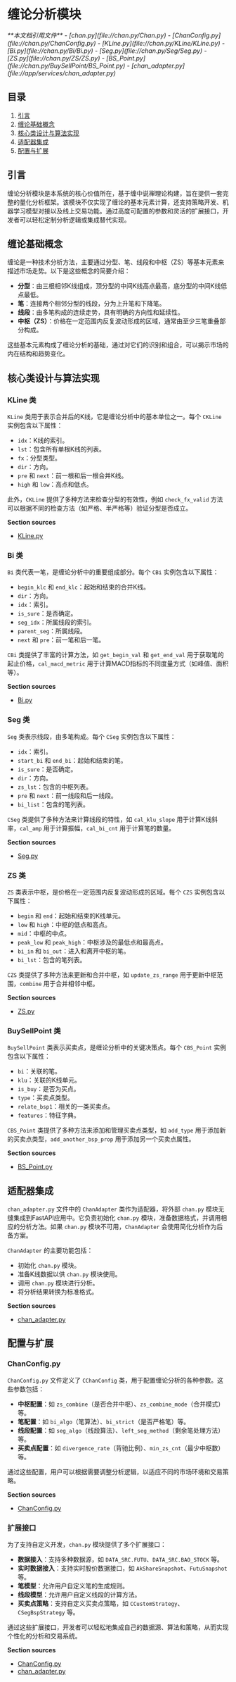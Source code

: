 # 缠论分析模块

<cite>
**本文档引用文件**  
- [chan.py](file://chan.py/Chan.py)
- [ChanConfig.py](file://chan.py/ChanConfig.py)
- [KLine.py](file://chan.py/KLine/KLine.py)
- [Bi.py](file://chan.py/Bi/Bi.py)
- [Seg.py](file://chan.py/Seg/Seg.py)
- [ZS.py](file://chan.py/ZS/ZS.py)
- [BS_Point.py](file://chan.py/BuySellPoint/BS_Point.py)
- [chan_adapter.py](file://app/services/chan_adapter.py)
</cite>

## 目录
1. [引言](#引言)
2. [缠论基础概念](#缠论基础概念)
3. [核心类设计与算法实现](#核心类设计与算法实现)
4. [适配器集成](#适配器集成)
5. [配置与扩展](#配置与扩展)

## 引言
缠论分析模块是本系统的核心价值所在，基于缠中说禅理论构建，旨在提供一套完整的量化分析框架。该模块不仅实现了缠论的基本元素计算，还支持策略开发、机器学习模型对接以及线上交易功能。通过高度可配置的参数和灵活的扩展接口，开发者可以轻松定制分析逻辑或集成替代实现。

## 缠论基础概念
缠论是一种技术分析方法，主要通过分型、笔、线段和中枢（ZS）等基本元素来描述市场走势。以下是这些概念的简要介绍：

- **分型**：由三根相邻K线组成，顶分型的中间K线高点最高，底分型的中间K线低点最低。
- **笔**：连接两个相邻分型的线段，分为上升笔和下降笔。
- **线段**：由多笔构成的连续走势，具有明确的方向性和延续性。
- **中枢（ZS）**：价格在一定范围内反复波动形成的区域，通常由至少三笔重叠部分构成。

这些基本元素构成了缠论分析的基础，通过对它们的识别和组合，可以揭示市场的内在结构和趋势变化。

## 核心类设计与算法实现
### KLine 类
`KLine` 类用于表示合并后的K线，它是缠论分析中的基本单位之一。每个 `CKLine` 实例包含以下属性：
- `idx`：K线的索引。
- `lst`：包含所有单根K线的列表。
- `fx`：分型类型。
- `dir`：方向。
- `pre` 和 `next`：前一根和后一根合并K线。
- `high` 和 `low`：高点和低点。

此外，`CKLine` 提供了多种方法来检查分型的有效性，例如 `check_fx_valid` 方法可以根据不同的检查方法（如严格、半严格等）验证分型是否成立。

**Section sources**
- [KLine.py](file://chan.py/KLine/KLine.py#L0-L97)

### Bi 类
`Bi` 类代表一笔，是缠论分析中的重要组成部分。每个 `CBi` 实例包含以下属性：
- `begin_klc` 和 `end_klc`：起始和结束的合并K线。
- `dir`：方向。
- `idx`：索引。
- `is_sure`：是否确定。
- `seg_idx`：所属线段的索引。
- `parent_seg`：所属线段。
- `next` 和 `pre`：前一笔和后一笔。

`CBi` 类提供了丰富的计算方法，如 `get_begin_val` 和 `get_end_val` 用于获取笔的起止价格，`cal_macd_metric` 用于计算MACD指标的不同度量方式（如峰值、面积等）。

**Section sources**
- [Bi.py](file://chan.py/Bi/Bi.py#L0-L326)

### Seg 类
`Seg` 类表示线段，由多笔构成。每个 `CSeg` 实例包含以下属性：
- `idx`：索引。
- `start_bi` 和 `end_bi`：起始和结束的笔。
- `is_sure`：是否确定。
- `dir`：方向。
- `zs_lst`：包含的中枢列表。
- `pre` 和 `next`：前一线段和后一线段。
- `bi_list`：包含的笔列表。

`CSeg` 类提供了多种方法来计算线段的特性，如 `cal_klu_slope` 用于计算K线斜率，`cal_amp` 用于计算振幅，`cal_bi_cnt` 用于计算笔的数量。

**Section sources**
- [Seg.py](file://chan.py/Seg/Seg.py#L0-L153)

### ZS 类
`ZS` 类表示中枢，是价格在一定范围内反复波动形成的区域。每个 `CZS` 实例包含以下属性：
- `begin` 和 `end`：起始和结束的K线单元。
- `low` 和 `high`：中枢的低点和高点。
- `mid`：中枢的中点。
- `peak_low` 和 `peak_high`：中枢涉及的最低点和最高点。
- `bi_in` 和 `bi_out`：进入和离开中枢的笔。
- `bi_lst`：包含的笔列表。

`CZS` 类提供了多种方法来更新和合并中枢，如 `update_zs_range` 用于更新中枢范围，`combine` 用于合并相邻中枢。

**Section sources**
- [ZS.py](file://chan.py/ZS/ZS.py#L0-L234)

### BuySellPoint 类
`BuySellPoint` 类表示买卖点，是缠论分析中的关键决策点。每个 `CBS_Point` 实例包含以下属性：
- `bi`：关联的笔。
- `klu`：关联的K线单元。
- `is_buy`：是否为买点。
- `type`：买卖点类型。
- `relate_bsp1`：相关的一类买卖点。
- `features`：特征字典。

`CBS_Point` 类提供了多种方法来添加和管理买卖点类型，如 `add_type` 用于添加新的买卖点类型，`add_another_bsp_prop` 用于添加另一个买卖点属性。

**Section sources**
- [BS_Point.py](file://chan.py/BuySellPoint/BS_Point.py#L0-L38)

## 适配器集成
`chan_adapter.py` 文件中的 `ChanAdapter` 类作为适配器，将外部 `chan.py` 模块无缝集成到FastAPI应用中。它负责初始化 `chan.py` 模块，准备数据格式，并调用相应的分析方法。如果 `chan.py` 模块不可用，`ChanAdapter` 会使用简化分析作为后备方案。

`ChanAdapter` 的主要功能包括：
- 初始化 `chan.py` 模块。
- 准备K线数据以供 `chan.py` 模块使用。
- 调用 `chan.py` 模块进行分析。
- 将分析结果转换为标准格式。

**Section sources**
- [chan_adapter.py](file://app/services/chan_adapter.py#L0-L516)

## 配置与扩展
### ChanConfig.py
`ChanConfig.py` 文件定义了 `CChanConfig` 类，用于配置缠论分析的各种参数。这些参数包括：
- **中枢配置**：如 `zs_combine`（是否合并中枢）、`zs_combine_mode`（合并模式）等。
- **笔配置**：如 `bi_algo`（笔算法）、`bi_strict`（是否严格笔）等。
- **线段配置**：如 `seg_algo`（线段算法）、`left_seg_method`（剩余笔处理方法）等。
- **买卖点配置**：如 `divergence_rate`（背驰比例）、`min_zs_cnt`（最少中枢数）等。

通过这些配置，用户可以根据需要调整分析逻辑，以适应不同的市场环境和交易策略。

**Section sources**
- [ChanConfig.py](file://chan.py/ChanConfig.py#L0-L182)

### 扩展接口
为了支持自定义开发，`chan.py` 模块提供了多个扩展接口：
- **数据接入**：支持多种数据源，如 `DATA_SRC.FUTU`、`DATA_SRC.BAO_STOCK` 等。
- **实时数据接入**：支持实时股价数据接口，如 `AkShareSnapshot`、`FutuSnapshot` 等。
- **笔模型**：允许用户自定义笔的生成规则。
- **线段模型**：允许用户自定义线段的计算方法。
- **买卖点策略**：支持自定义买卖点策略，如 `CCustomStrategy`、`CSegBspStrategy` 等。

通过这些扩展接口，开发者可以轻松地集成自己的数据源、算法和策略，从而实现个性化的分析和交易系统。

**Section sources**
- [ChanConfig.py](file://chan.py/ChanConfig.py#L0-L182)
- [chan_adapter.py](file://app/services/chan_adapter.py#L0-L516)